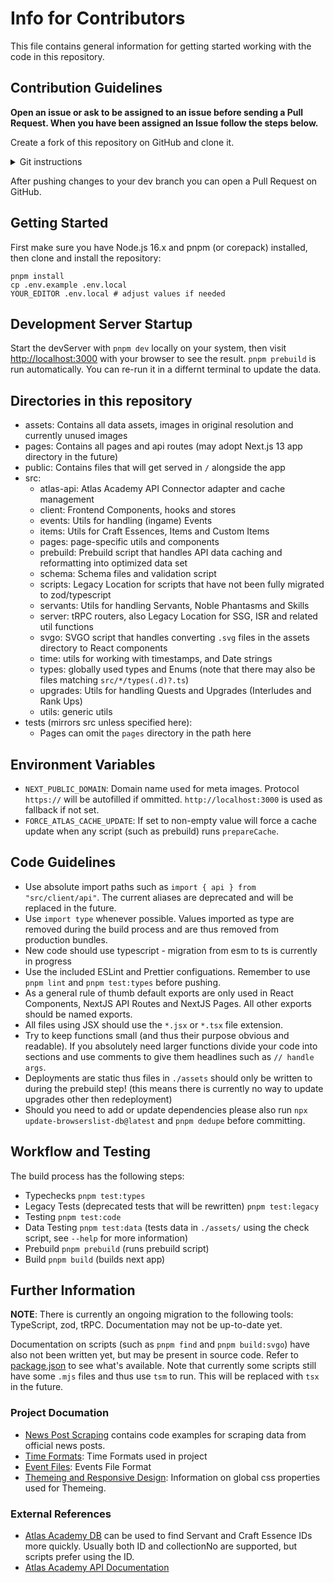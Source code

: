 # Info for Contributors

This file contains general information for getting started working with the code in this repository.

## Contribution Guidelines

**Open an issue or ask to be assigned to an issue before sending a Pull Request. When you have been assigned an Issue follow the steps below.**

Create a fork of this repository on GitHub and clone it.

<details>
<summary>Git instructions</summary>

### Add upstream remote:

```shell
git remote add upstream git@github.com/mitsunee/fgo-timers.git
git fetch upstream
```

### Updating your fork:

```shell
git fetch upstream
git checkout main
git rebase upstream/main
git push -u origin main
pnpm install
```

### Creating a branch

(replace BRANCH_NAME accordingly):

```shell
git branch BRANCH_NAME
git checkout BRANCH_NAME
git push -u origin BRANCH_NAME
```

### Rebasing dev branch:

```shell
git checkout BRANCH_NAME
git fetch upstream
git rebase upstream/main # follow instructions if merge conflicts appear
```

</details>

After pushing changes to your dev branch you can open a Pull Request on GitHub.

## Getting Started

First make sure you have Node.js 16.x and pnpm (or corepack) installed, then clone and install the repository:

```shell
pnpm install
cp .env.example .env.local
YOUR_EDITOR .env.local # adjust values if needed
```

## Development Server Startup

Start the devServer with `pnpm dev` locally on your system, then visit [http://localhost:3000](http://localhost:3000) with your browser to see the result. `pnpm prebuild` is run automatically. You can re-run it in a differnt terminal to update the data.

## Directories in this repository

- assets: Contains all data assets, images in original resolution and currently unused images
- pages: Contains all pages and api routes (may adopt Next.js 13 app directory in the future)
- public: Contains files that will get served in `/` alongside the app
- src:
  - atlas-api: Atlas Academy API Connector adapter and cache management
  - client: Frontend Components, hooks and stores
  - events: Utils for handling (ingame) Events
  - items: Utils for Craft Essences, Items and Custom Items
  - pages: page-specific utils and components
  - prebuild: Prebuild script that handles API data caching and reformatting into optimized data set
  - schema: Schema files and validation script
  - scripts: Legacy Location for scripts that have not been fully migrated to zod/typescript
  - servants: Utils for handling Servants, Noble Phantasms and Skills
  - server: tRPC routers, also Legacy Location for SSG, ISR and related util functions
  - svgo: SVGO script that handles converting `.svg` files in the assets directory to React components
  - time: utils for working with timestamps, and Date strings
  - types: globally used types and Enums (note that there may also be files matching `src/*/types(.d)?.ts`)
  - upgrades: Utils for handling Quests and Upgrades (Interludes and Rank Ups)
  - utils: generic utils
- tests (mirrors src unless specified here):
  - Pages can omit the `pages` directory in the path here

## Environment Variables

- `NEXT_PUBLIC_DOMAIN`: Domain name used for meta images. Protocol `https://` will be autofilled if ommitted. `http://localhost:3000` is used as fallback if not set.
- `FORCE_ATLAS_CACHE_UPDATE`: If set to non-empty value will force a cache update when any script (such as prebuild) runs `prepareCache`.

## Code Guidelines

- Use absolute import paths such as `import { api } from "src/client/api"`. The current aliases are deprecated and will be replaced in the future.
- Use `import type` whenever possible. Values imported as type are removed during the build process and are thus removed from production bundles.
- New code should use typescript - migration from esm to ts is currently in progress
- Use the included ESLint and Prettier configuations. Remember to use `pnpm lint` and `pnpm test:types` before pushing.
- As a general rule of thumb default exports are only used in React Components, NextJS API Routes and NextJS Pages. All other exports should be named exports.
- All files using JSX should use the `*.jsx` or `*.tsx` file extension.
- Try to keep functions small (and thus their purpose obvious and readable). If you absolutely need larger functions divide your code into sections and use comments to give them headlines such as `// handle args`.
- Deployments are static thus files in `./assets` should only be written to during the prebuild step! (this means there is currently no way to update upgrades other then redeployment)
- Should you need to add or update dependencies please also run `npx update-browserslist-db@latest` and `pnpm dedupe` before committing.

## Workflow and Testing

The build process has the following steps:

- Typechecks `pnpm test:types`
- Legacy Tests (deprecated tests that will be rewritten) `pnpm test:legacy`
- Testing `pnpm test:code`
- Data Testing `pnpm test:data` (tests data in `./assets/` using the check script, see `--help` for more information)
- Prebuild `pnpm prebuild` (runs prebuild script)
- Build `pnpm build` (builds next app)

## Further Information

**NOTE**: There is currently an ongoing migration to the following tools: TypeScript, zod, tRPC. Documentation may not be up-to-date yet.

Documentation on scripts (such as `pnpm find` and `pnpm build:svgo`) have also not been written yet, but may be present in source code. Refer to [package.json](../package.json) to see what's available. Note that currently some scripts still have some `.mjs` files and thus use `tsm` to run. This will be replaced with `tsx` in the future.

### Project Documation

- [News Post Scraping](news-post-scraping.md) contains code examples for scraping data from official news posts.
- [Time Formats](./data/time-formats.md): Time Formats used in project
- [Event Files](./data/events.md): Events File Format
- [Themeing and Responsive Design](./theme.md): Information on global css properties used for Themeing.

### External References

- [Atlas Academy DB](https://apps.atlasacademy.io/db/) can be used to find Servant and Craft Essence IDs more quickly. Usually both ID and collectionNo are supported, but scripts prefer using the ID.
- [Atlas Academy API Documentation](https://api.atlasacademy.io/docs#/)
